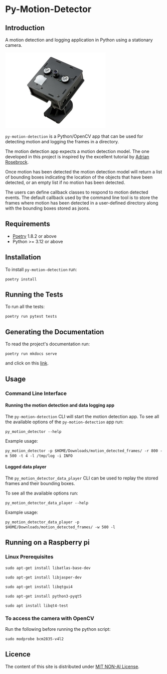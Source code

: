 # Py-Motion-Detector

## Introduction
A motion detection and logging application in Python using a stationary camera.

![Alt Text](docs/figures/rasbnightvision.jpg)

`py-motion-detection` is a Python/OpenCV app that can be used for detecting motion and logging the frames in a directory.

The motion detection app expects a motion detection model. 
The one developed in this project is inspired by the excellent tutorial by [Adrian Rosebrock](https://www.pyimagesearch.com/2015/06/01/home-surveillance-and-motion-detection-with-the-raspberry-pi-python-and-opencv/).

Once motion has been detected the motion detection model will return a list of bounding boxes indicating the location of the objects that have been detected, or an empty list if no motion has been detected.

The users can define callback classes to respond to motion detected events. The default callback used by the command line tool is to store the frames where motion has been detected in a user-defined directory along with the bounding boxes stored as jsons.

## Requirements
* [Poetry](https://python-poetry.org/) 1.8.2 or above
* Python >= 3.12 or above

## Installation
To install `py-motion-detection` run: 

```shell
poetry install
``` 

## Running the Tests
To run all the tests:

```shell
poetry run pytest tests
```

## Generating the Documentation
To read the project's documentation run:

```shell
poetry run mkdocs serve
```

and click on this [link](http://127.0.0.1:8000/).

## Usage

### Command Line Interface

#### Running the motion detection and data logging app

The `py-motion-detection` CLI will start the motion detection app.
To see all the available options of the `py-motion-detection` app run:

```shell
py_motion_detector --help
```

Example usage: 
```shell
py_motion_detector -p $HOME/Downloads/motion_detected_frames/ -r 800 -m 500 -t 4 -l /tmp/log -i INFO
```

#### Logged data player

The `py_motion_detector_data_player` CLI can be used to replay the stored frames and their bounding boxes. 

To see all the available options run: 

```shell
py_motion_detector_data_player --help
```

Example usage: 
```shell
py_motion_detector_data_player -p $HOME/Downloads/motion_detected_frames/ -w 500 -l
```


## Running on a Raspberry pi

### Linux Prerequisites

```shell 
sudo apt-get install libatlas-base-dev
```

```shell
sudo apt-get install libjasper-dev
```

```shell
sudo apt-get install libqtgui4
```

```shell
sudo apt-get install python3-pyqt5
```

```shell
sudo apt install libqt4-test
```

### To access the camera with OpenCV

Run the following before running the python script:
```shell 
sudo modprobe bcm2835-v4l2
```

## Licence 
The content of this site is distributed under [MIT NON-AI License](License.md).
